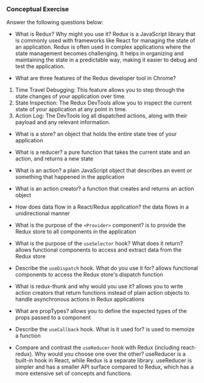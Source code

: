 ### Conceptual Exercise

Answer the following questions below:

- What is Redux? Why might you use it?
Redux is a JavaScript library that is commonly used with frameworks like React for managing the state of an application.
Redux is often used in complex applications where the state management becomes challenging. It helps in organizing and maintaining the state in a predictable way, making it easier to debug and test the application.

- What are three features of the Redux developer tool in Chrome?
1. Time Travel Debugging: This feature allows you to step through the state changes of your application over time.
2. State Inspection: The Redux DevTools allow you to inspect the current state of your application at any point in time.
3. Action Log: The DevTools log all dispatched actions, along with their payload and any relevant information.

- What is a store?
an object that holds the entire state tree of your application

- What is a reducer?
a pure function that takes the current state and an action, and returns a new state

- What is an action?
a plain JavaScript object that describes an event or something that happened in the application

- What is an action creator?
a function that creates and returns an action object

- How does data flow in a React/Redux application?
the data flows in a unidirectional manner

- What is the purpose of the `<Provider>` component?
is to provide the Redux store to all components in the application

- What is the purpose of the `useSelector` hook? What does it return?
allows functional components to access and extract data from the Redux store

- Describe the `useDispatch` hook. What do you use it for?
allows functional components to access the Redux store's dispatch function

- What is redux-thunk and why would you use it?
allows you to write action creators that return functions instead of plain action objects
to handle asynchronous actions in Redux applications

- What are propTypes?
allows you to define the expected types of the props passed to a component

- Describe the `useCallback` hook.  What is it used for?
is used to memoize a function

- Compare and contrast the `useReducer` hook with Redux (including react-redux).  Why would you choose one over the other?
useReducer is a built-in hook in React, while Redux is a separate library. useReducer is simpler and has a smaller API surface compared to Redux, which has a more extensive set of concepts and functions.
